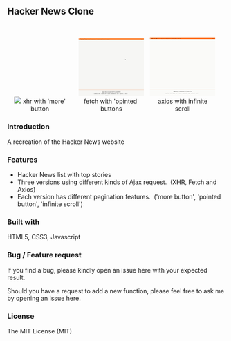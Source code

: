 
## Hacker News Clone
&nbsp;
<figure style='display:inline-block; width: 30%; text-align:center; margin:0 10px 0 0;'>
    <img src='img/xhr-more-button.gif' width='240px'>
    <figurecaption>xhr with 'more' button</figurecaption>
</figure>
<figure style='display:inline-block; width: 30%; text-align:center; margin:0 10px 0 0;'>
    <img src='img/fetch-pointed-buttons.gif' width='240px'>
    <figurecaption>fetch with 'opinted' buttons</figurecaption>
</figure>
<figure style='display:inline-block; width: 30%; text-align:center; margin:0 0 0 0;'>
    <img src='img/axios-infinite-scroll.gif' width='240px'>
    <figurecaption>axios with infinite scroll</figurecaption>
</figure>

### Introduction
A recreation of the Hacker News website 

### Features
- Hacker News list with top stories
- Three versions using different kinds of Ajax request.
&nbsp;(XHR, Fetch and Axios)
- Each version has different pagination features.
&nbsp;('more button', 'pointed button', 'infinite scroll')

### Built with
HTML5, CSS3, Javascript

### Bug / Feature request
If you find a bug, please kindly open an issue here with your expected result.

Should you have a request to add a new function, please feel free to ask me by opening an issue here.

### License
The MIT License (MIT)

